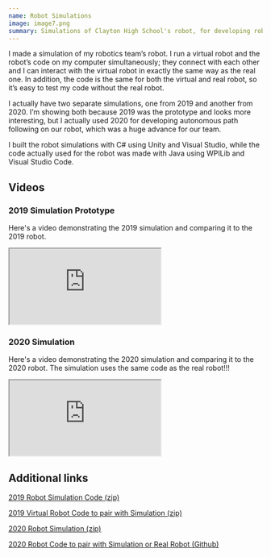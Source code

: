 ```yaml
---
name: Robot Simulations
image: image7.png
summary: Simulations of Clayton High School's robot, for developing robot code without the robot.
---
```

I made a simulation of my robotics team’s robot. I run a virtual robot and the robot’s code on my computer simultaneously; they connect with each other and I can interact with the virtual robot in exactly the same way as the real one. In addition, the code is the same for both the virtual and real robot, so it’s easy to test my code without the real robot.

I actually have two separate simulations, one from 2019 and another from 2020. I’m showing both because 2019 was the prototype and looks more interesting, but I actually used 2020 for developing autonomous path following on our robot, which was a huge advance for our team.

I built the robot simulations with C# using Unity and Visual Studio, while the code actually used for the robot was made with Java using WPILib and Visual Studio Code.

## Videos

### 2019 Simulation Prototype

Here's a video demonstrating the 2019 simulation and comparing it to the 2019 robot.

<iframe src="https://drive.google.com/file/d/1zBOdNKF-hgHQruIWDpEYNv5grA2rjer3/preview" class="video"></iframe>

### 2020 Simulation

Here's a video demonstrating the 2020 simulation and comparing it to the 2020 robot. The simulation uses the same code as the real robot!!!

<iframe src="https://drive.google.com/file/d/1iNMe4kQvA8PIEJC2mI_wKQtwz4RIE4QV/preview" class="video"></iframe>

## Additional links

[2019 Robot Simulation Code (zip)](https://drive.google.com/file/d/1S0VFIzhCbx8f6y40LcNRrEQYKj-XFDkQ/view?usp=sharing)

[2019 Virtual Robot Code to pair with Simulation (zip)](https://drive.google.com/file/d/1HEVlgPs5UWWFKeFxqeBK5Fj1gKIyfLRw/view?usp=sharing)

[2020 Robot Simulation (zip)](https://drive.google.com/file/d/1-FxXLa-02TTN44t5v-Dj4YZM7ACSFAhE/view?usp=sharing)

[2020 Robot Code to pair with Simulation or Real Robot (Github)](https://github.com/FRCTeam4500/2020Robot)
